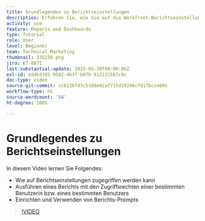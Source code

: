 ```yaml
---
title: Grundlegendes zu Berichtseinstellungen
description: Erfahren Sie, wie Sie auf die Workfront-Berichtseinstellungen zugreifen können und wofür einige gängige Berichtseinstellungen verwendet werden.
activity: use
feature: Reports and Dashboards
type: Tutorial
role: User
level: Beginner
team: Technical Marketing
thumbnail: 335159.png
jira: KT-8871
last-substantial-update: 2025-05-30T00:00:00Z
exl-id: ed4b3395-9582-4b3f-b87b-8121315b7c9c
doc-type: video
source-git-commit: cc611bf43c51dde02af715d19246cfd17bcce095
workflow-type: ht
source-wordcount: '54'
ht-degree: 100%

---
```


# Grundlegendes zu Berichtseinstellungen

In diesem Video lernen Sie Folgendes:

* Wie auf Berichtseinstellungen zugegriffen werden kann
* Ausführen eines Berichts mit den Zugriffsrechten einer bestimmten Benutzerin bzw. eines bestimmten Benutzers
* Einrichten und Verwenden von Berichts-Prompts

>[!VIDEO](https://video.tv.adobe.com/v/3445872/?quality=12&learn=on&enablevpops&captions=ger)
